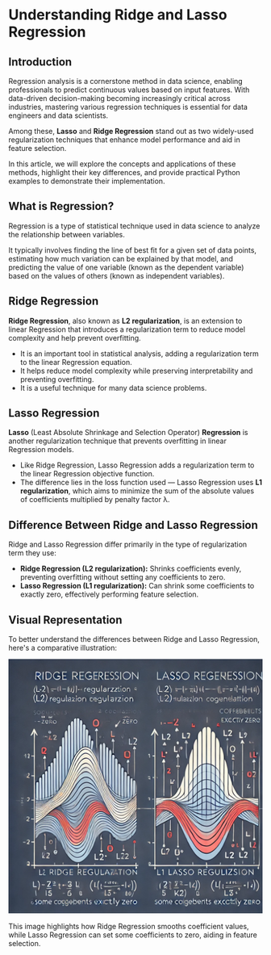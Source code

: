
# Understanding Ridge and Lasso Regression

## Introduction

Regression analysis is a cornerstone method in data science, enabling professionals to predict continuous values 
based on input features. With data-driven decision-making becoming increasingly critical across industries, mastering 
various regression techniques is essential for data engineers and data scientists. 

Among these, **Lasso** and **Ridge Regression** stand out as two widely-used regularization techniques that enhance 
model performance and aid in feature selection.

In this article, we will explore the concepts and applications of these methods, highlight their key differences, and 
provide practical Python examples to demonstrate their implementation.

## What is Regression?

Regression is a type of statistical technique used in data science to analyze the relationship between variables.

It typically involves finding the line of best fit for a given set of data points, estimating how much variation 
can be explained by that model, and predicting the value of one variable (known as the dependent variable) based on 
the values of others (known as independent variables).

## Ridge Regression

**Ridge Regression**, also known as **L2 regularization**, is an extension to linear Regression that introduces a 
regularization term to reduce model complexity and help prevent overfitting.

- It is an important tool in statistical analysis, adding a regularization term to the linear Regression equation.
- It helps reduce model complexity while preserving interpretability and preventing overfitting.
- It is a useful technique for many data science problems.

## Lasso Regression

**Lasso** (Least Absolute Shrinkage and Selection Operator) **Regression** is another regularization technique 
that prevents overfitting in linear Regression models.

- Like Ridge Regression, Lasso Regression adds a regularization term to the linear Regression objective function.
- The difference lies in the loss function used — Lasso Regression uses **L1 regularization**, which aims to 
  minimize the sum of the absolute values of coefficients multiplied by penalty factor λ.

## Difference Between Ridge and Lasso Regression

Ridge and Lasso Regression differ primarily in the type of regularization term they use:
- **Ridge Regression (L2 regularization):** Shrinks coefficients evenly, preventing overfitting without setting any 
  coefficients to zero.
- **Lasso Regression (L1 regularization):** Can shrink some coefficients to exactly zero, effectively performing 
  feature selection.

## Visual Representation

To better understand the differences between Ridge and Lasso Regression, here's a comparative illustration:

![Ridge and Lasso Illustration](ridge_lasso.png)

This image highlights how Ridge Regression smooths coefficient values, while Lasso Regression can set some coefficients 
to zero, aiding in feature selection.

